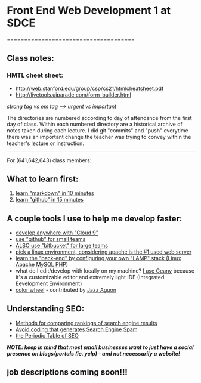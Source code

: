 # Front End Web Development 1 at SDCE
=====================================

## Class notes:
### HMTL cheet sheet:
* http://web.stanford.edu/group/csp/cs21/htmlcheatsheet.pdf
* http://livetools.uiparade.com/form-builder.html

_strong tag vs em tag --> urgent vs important_

The directories are numbered according to day of attendance from the first day of class. Within each numbered directory are a historical archive of notes taken during each lecture. I did git "commits" and "push" everytime there was an important change the teacher was trying to convey within the teacher's lecture or instruction.

------------------------------------
For (641,642,643) class members:

## What to learn first:
1. [learn "markdown" in 10 minutes](http://markdowntutorial.com/)
2. [learn "github" in 15 minutes](https://try.github.io/levels/1/challenges/1)

## A couple tools I use to help me develop faster:
* [develop anywhere with "Cloud 9"](https://c9.io/login)
* [use "github" for small teams](https://github.com/jun3rd)
* [ALSO use "bitbucket" for large teams](https://bitbucket.org/Jun3rd/)
* [pick a linux environment, considering apache is the #1 used web server](http://distrowatch.com/)
* [learn the "back-end" by configuring your own "LAMP" stack (Linux Apache MySQL PHP) ](https://www.digitalocean.com/community/tutorials/how-to-install-linux-apache-mysql-php-lamp-stack-on-ubuntu)
* what do I edit/develop with locally on my machine? [I use Geany](http://www.geany.org/) because it's a customizable editor and extremely light IDE (Integrated Eevelopment Environment)
* [color wheel](https://color.adobe.com/create/color-wheel/) - contributed by [Jazz Aguon](https://github.com/jazzums)

## Understanding SEO:
* [Methods for comparing rankings of search engine results](http://cs.wellesley.edu/~cs315/Papers/BarIlan-MathodsComparingRankings.pdf)
* [Avoid coding that generates Search Engine Spam](http://searchengineland.com/guide/seo/violations-search-engine-spam-penalties)
* [the Periodic Table of SEO](http://searchengineland.com/seotable)

**_NOTE: keep in mind that most small businesses want to just have a social presence on blogs/portals (ie. yelp) - and not necessarily a website!_**

## job descriptions coming soon!!!
